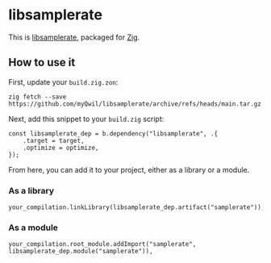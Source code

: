 # libsamplerate

This is [libsamplerate](https://libsndfile.github.io/libsamplerate/),
packaged for [Zig](https://ziglang.org/).

## How to use it

First, update your `build.zig.zon`:

```
zig fetch --save https://github.com/myQwil/libsamplerate/archive/refs/heads/main.tar.gz
```

Next, add this snippet to your `build.zig` script:

```zig
const libsamplerate_dep = b.dependency("libsamplerate", .{
    .target = target,
    .optimize = optimize,
});
```

From here, you can add it to your project, either as a library or a module.

### As a library
```zig
your_compilation.linkLibrary(libsamplerate_dep.artifact("samplerate"));
```

### As a module
```zig
your_compilation.root_module.addImport("samplerate", libsamplerate_dep.module("samplerate")),
```
